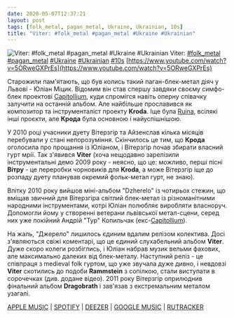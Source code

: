 ```yaml
---
date: 2020-05-07T12:37:21
layout: post
tags: [folk_metal, pagan_metal, Ukraine, Ukrainian, 10s]
title: "Viter: #folk_metal #pagan_metal #Ukraine #Ukrainian"
---
```

![Viter: #folk_metal #pagan_metal #Ukraine #Ukrainian](https://i.ytimg.com/vi/5ORweGXPrEs/maxresdefault.jpg)
Viter: [#folk_metal](/tags/#folk_metal) [#pagan_metal](/tags/#pagan_metal) [#Ukraine](/tags/#Ukraine) [#Ukrainian](/tags/#Ukrainian) [#10s](/tags/#10s) [https://www.youtube.com/watch?v=5ORweGXPrEs](https://www.youtube.com/watch?v=5ORweGXPrEs)

Старожили пам&#39;ятають, що був колись такий паган-блек-метал діяч у Львові - Юліан Міцик. Відомим він став спершу завдяки своєму симфо-блек проектові [Capitollium](https://t.me/vast_space_unexplored/3381), куди спромігся навіть оперну співачку залучити на останній альбом. Але найбільше прославився як композитор та інструменталіст проекту **Kroda**. Іще була [Ruina](https://t.me/vast_space_unexplored/3343), всілякі інші проєкти, але **Крода** була основною і найуспішнішою.

У 2010 році учасники дуету Вітерзгір та Айзенслав кілька місяців перебували у стані непорозуміння. Скінчилось це тим, що **Крода** оголосила про прощання із Юліаном, і Вітерзгір почав збирати власний гурт мрії. Так з&#39;явився **Viter** (хоча нещодавно зарелізили інструментальні демо 2009 року - неясно, що це: можливо, перші пісні **Вітру** - це переробки чорновиків для **Kroda**, а може Вітерзгір іще до розпаду дуету планував окремий фольк-метал гурт, не знаю).

Влітку 2010 року вийшов міні-альбом &quot;Dzherelo&quot; із чотирьох стежин, що вміщав звичний для Вітерзгіра світлий блек-метал із різноманітними народними інструментами, котрі Юліан полюбляє виробляти власноруч. Допомогли йому у створенні ветерани львівської метал-сцени, серед них уже покійний Андрій &quot;Тур&quot; Копильчак (екс-[Capitollium](https://t.me/vast_space_unexplored/3381)).

На жаль, &quot;Джерело&quot; лишилось єдиним вдалим релізом колектива. Досі з&#39;являються свіжі коментарі, що це єдиний слухабельний альбом **Viter**. Дуже скоро колеги розбіглись, і Юліан набрав музик вельми фахових, але максимально далеких від блек-металу. Наступний реліз - це співпраця з medieval folk гуртом, що уже звучала дуже дивно, і невдовзі **Viter** скотились до подоби **Rammstein** з сопілкою, стали виступати в сорочечках (див. додане відео). 2011 року Вітерзгір оприлюднив фінальний альбом **Dragobrath** і зав&#39;язав з екстремальним металом узагалі.

[APPLE MUSIC](https://music.apple.com/ru/album/dzherelo-ep/545053165) | [SPOTIFY](https://open.spotify.com/album/1AY1DeynK0ucRsQTDWU7N5) | [DEEZER](https://www.deezer.com/album/4539281?utm_source=deezer&amp;utm_content=album-4539281&amp;utm_term=1601611822_1588844166&amp;utm_medium=web) | [GOOGLE MUSIC](https://play.google.com/music/m/By2s47jjibf3wgderzwo5gtgcbe?t=Dzherelo_-_Viter) | [RUTRACKER](https://rutracker.org/forum/viewtopic.php?t=4427024)